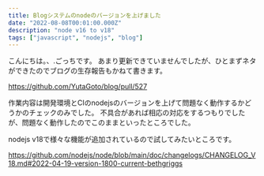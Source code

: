 ```yaml
---
title: Blogシステムのnodeのバージョンを上げました
date: "2022-08-08T00:01:00.000Z"
description: "node v16 to v18"
tags: ["javascript", "nodejs", "blog"]
---
```


こんにちは。、.ごっちです。 あまり更新できていませんでしたが、ひとまずネタができたのでブログの生存報告もかねて書きます。

https://github.com/YutaGoto/blog/pull/527

作業内容は開発環境とCIのnodejsのバージョンを上げて問題なく動作するかどうかのチェックのみでした。
不具合があれば相応の対応をするつもりでしたが、問題なく動作したのでこのままといったところでした。

nodejs v18で様々な機能が追加されているので試してみたいところです。

https://github.com/nodejs/node/blob/main/doc/changelogs/CHANGELOG_V18.md#2022-04-19-version-1800-current-bethgriggs
